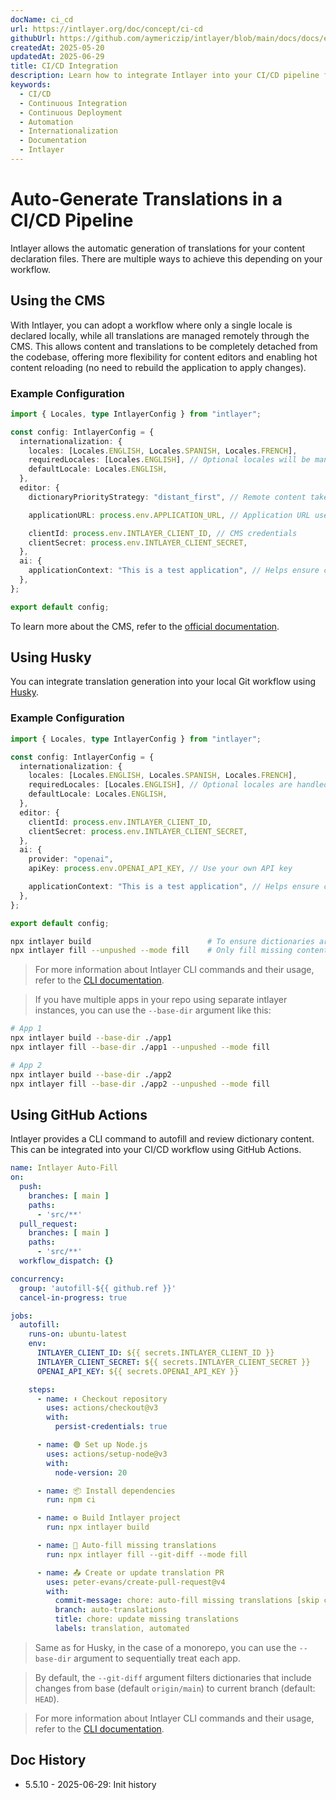 ```yaml
---
docName: ci_cd
url: https://intlayer.org/doc/concept/ci-cd
githubUrl: https://github.com/aymericzip/intlayer/blob/main/docs/docs/en-GB/CI_CD.md
createdAt: 2025-05-20
updatedAt: 2025-06-29
title: CI/CD Integration
description: Learn how to integrate Intlayer into your CI/CD pipeline for automated content management and deployment.
keywords:
  - CI/CD
  - Continuous Integration
  - Continuous Deployment
  - Automation
  - Internationalization
  - Documentation
  - Intlayer
---
```


# Auto-Generate Translations in a CI/CD Pipeline

Intlayer allows the automatic generation of translations for your content declaration files. There are multiple ways to achieve this depending on your workflow.

## Using the CMS

With Intlayer, you can adopt a workflow where only a single locale is declared locally, while all translations are managed remotely through the CMS. This allows content and translations to be completely detached from the codebase, offering more flexibility for content editors and enabling hot content reloading (no need to rebuild the application to apply changes).

### Example Configuration

```ts fileName="intlayer.config.ts"
import { Locales, type IntlayerConfig } from "intlayer";

const config: IntlayerConfig = {
  internationalization: {
    locales: [Locales.ENGLISH, Locales.SPANISH, Locales.FRENCH],
    requiredLocales: [Locales.ENGLISH], // Optional locales will be managed remotely
    defaultLocale: Locales.ENGLISH,
  },
  editor: {
    dictionaryPriorityStrategy: "distant_first", // Remote content takes priority

    applicationURL: process.env.APPLICATION_URL, // Application URL used by the CMS

    clientId: process.env.INTLAYER_CLIENT_ID, // CMS credentials
    clientSecret: process.env.INTLAYER_CLIENT_SECRET,
  },
  ai: {
    applicationContext: "This is a test application", // Helps ensure consistent translation generation
  },
};

export default config;
```

To learn more about the CMS, refer to the [official documentation](https://github.com/aymericzip/intlayer/blob/main/docs/docs/en-GB/intlayer_CMS.md).

## Using Husky

You can integrate translation generation into your local Git workflow using [Husky](https://typicode.github.io/husky/).

### Example Configuration

```ts fileName="intlayer.config.ts"
import { Locales, type IntlayerConfig } from "intlayer";

const config: IntlayerConfig = {
  internationalization: {
    locales: [Locales.ENGLISH, Locales.SPANISH, Locales.FRENCH],
    requiredLocales: [Locales.ENGLISH], // Optional locales are handled remotely
    defaultLocale: Locales.ENGLISH,
  },
  editor: {
    clientId: process.env.INTLAYER_CLIENT_ID,
    clientSecret: process.env.INTLAYER_CLIENT_SECRET,
  },
  ai: {
    provider: "openai",
    apiKey: process.env.OPENAI_API_KEY, // Use your own API key

    applicationContext: "This is a test application", // Helps ensure consistent translation generation
  },
};

export default config;
```

```bash fileName=".husky/pre-push"
npx intlayer build                          # To ensure dictionaries are up to date
npx intlayer fill --unpushed --mode fill    # Only fill missing content, does not update existing ones
```

> For more information about Intlayer CLI commands and their usage, refer to the [CLI documentation](https://github.com/aymericzip/intlayer/blob/main/docs/docs/en-GB/intlayer_cli.md).

> If you have multiple apps in your repo using separate intlayer instances, you can use the `--base-dir` argument like this:

```bash fileName=".husky/pre-push"
# App 1
npx intlayer build --base-dir ./app1
npx intlayer fill --base-dir ./app1 --unpushed --mode fill

# App 2
npx intlayer build --base-dir ./app2
npx intlayer fill --base-dir ./app2 --unpushed --mode fill
```

## Using GitHub Actions

Intlayer provides a CLI command to autofill and review dictionary content. This can be integrated into your CI/CD workflow using GitHub Actions.

```yaml fileName=".github/workflows/intlayer-translate.yml"
name: Intlayer Auto-Fill
on:
  push:
    branches: [ main ]
    paths:
      - 'src/**'
  pull_request:
    branches: [ main ]
    paths:
      - 'src/**'
  workflow_dispatch: {}

concurrency:
  group: 'autofill-${{ github.ref }}'
  cancel-in-progress: true

jobs:
  autofill:
    runs-on: ubuntu-latest
    env:
      INTLAYER_CLIENT_ID: ${{ secrets.INTLAYER_CLIENT_ID }}
      INTLAYER_CLIENT_SECRET: ${{ secrets.INTLAYER_CLIENT_SECRET }}
      OPENAI_API_KEY: ${{ secrets.OPENAI_API_KEY }}

    steps:
      - name: ⬇️ Checkout repository
        uses: actions/checkout@v3
        with:
          persist-credentials: true

      - name: 🟢 Set up Node.js
        uses: actions/setup-node@v3
        with:
          node-version: 20

      - name: 📦 Install dependencies
        run: npm ci

      - name: ⚙️ Build Intlayer project
        run: npx intlayer build

      - name: 🤖 Auto-fill missing translations
        run: npx intlayer fill --git-diff --mode fill

      - name: 📤 Create or update translation PR
        uses: peter-evans/create-pull-request@v4
        with:
          commit-message: chore: auto-fill missing translations [skip ci]
          branch: auto-translations
          title: chore: update missing translations
          labels: translation, automated
```

> Same as for Husky, in the case of a monorepo, you can use the `--base-dir` argument to sequentially treat each app.

> By default, the `--git-diff` argument filters dictionaries that include changes from base (default `origin/main`) to current branch (default: `HEAD`).

> For more information about Intlayer CLI commands and their usage, refer to the [CLI documentation](https://github.com/aymericzip/intlayer/blob/main/docs/docs/en-GB/intlayer_cli.md).

## Doc History

- 5.5.10 - 2025-06-29: Init history
